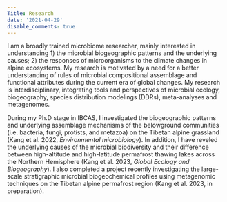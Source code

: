 ```yaml
---
Title: Research
date: '2021-04-29'
disable_comments: true
---
```


I am a broadly trained microbiome researcher, mainly interested in understanding 1) the microbial biogeographic patterns and the underlying causes; 2) the responses of microorganisms to the climate changes in alpine ecosystems. My research is motivated by a need for a better understanding of rules of microbial compositional assemblage and functional attributes during the current era of global changes. My research is interdisciplinary, integrating tools and perspectives of microbial ecology, biogeography, species distribution modelings (DDRs), meta-analyses and metagenomes.

During my Ph.D stage in IBCAS, I investigated the biogeographic patterns and underlying assemblage mechanisms of the belowground communities (i.e. bacteria, fungi, protists, and metazoa) on the Tibetan alpine grassland (Kang et al. 2022, *Environmental microbiology*). In addition, I have reveled the underlying causes of the microbial biodiversity and their difference between high-altitude and high-latitude permafrost thawing lakes across the Northern Hemisphere (Kang et al. 2023, *Global Ecology and Biogeography*). I also completed a project recently investigating the large-scale stratigraphic microbial biogeochemical profiles using metagenomic techniques on the Tibetan alpine permafrost region (Kang et al. 2023, in preparation).
